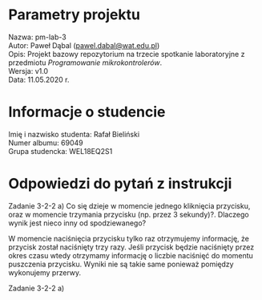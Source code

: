 # Parametry projektu

Nazwa: pm-lab-3  
Autor: Paweł Dąbal (pawel.dabal@wat.edu.pl)  
Opis: Projekt bazowy repozytorium na trzecie spotkanie laboratoryjne z przedmiotu _Programowanie mikrokontrolerów_.  
Wersja: v1.0  
Data: 11.05.2020 r.

# Informacje o studencie

Imię i nazwisko studenta: Rafał Bieliński  
Numer albumu: 69049  
Grupa studencka: WEL18EQ2S1

# Odpowiedzi do pytań z instrukcji

Zadanie 3-2-2 a)
Co się dzieje w momencie jednego kliknięcia przycisku, oraz w momencie trzymania przycisku (np. przez 3 sekundy)?. Dlaczego wynik jest nieco inny od spodziewanego?

W momencie naciśnięcia przycisku tylko raz otrzymujemy informację, że przycisk został naciśnięty trzy razy. Jeśli przycisk będzie naciśnięty przez okres czasu wtedy otrzymamy informację o liczbie naciśnięć do momentu puszczenia przycisku. Wyniki nie są takie same ponieważ pomiędzy wykonujemy przerwy.

Zadanie 3-2-2 a)

